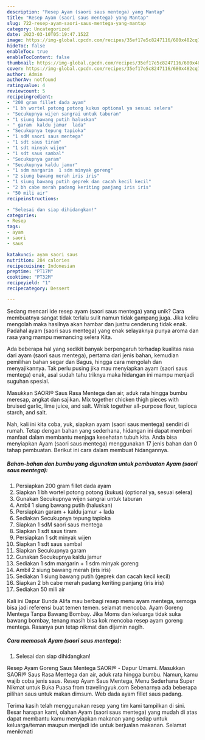 ```yaml
---
description: "Resep Ayam (saori saus mentega) yang Mantap"
title: "Resep Ayam (saori saus mentega) yang Mantap"
slug: 722-resep-ayam-saori-saus-mentega-yang-mantap
category: Uncategorized
date: 2023-03-10T05:19:47.152Z
image: https://img-global.cpcdn.com/recipes/35ef17e5c8247116/680x482cq70/ayam-saori-saus-mentega-foto-resep-utama.jpg
hideToc: false
enableToc: true
enableTocContent: false
thumbnail: https://img-global.cpcdn.com/recipes/35ef17e5c8247116/680x482cq70/ayam-saori-saus-mentega-foto-resep-utama.jpg
cover: https://img-global.cpcdn.com/recipes/35ef17e5c8247116/680x482cq70/ayam-saori-saus-mentega-foto-resep-utama.jpg
author: Admin
authorAv: notfound
ratingvalue: 4
reviewcount: 5
recipeingredient:
- "200 gram fillet dada ayam"
- "1 bh wortel potong potong kukus optional ya sesuai selera"
- "Secukupnya wijen sangrai untuk taburan"
- "1 siung bawang putih haluskan"
- " garam  kaldu jamur  lada"
- "Secukupnya tepung tapioka"
- "1 sdM saori saus mentega"
- "1 sdt saus tiram"
- "1 sdt minyak wijen"
- "1 sdt saus sambal"
- "Secukupnya garam"
- "Secukupnya kaldu jamur"
- "1 sdm margarin  1 sdm minyak goreng"
- "2 siung bawang merah iris iris"
- "1 siung bawang putih geprek dan cacah kecil kecil"
- "2 bh cabe merah padang keriting panjang iris iris"
- "50 mili air"
recipeinstructions:

- "Selesai dan siap dihidangkan!"
categories:
- Resep
tags:
- ayam
- saori
- saus

katakunci: ayam saori saus 
nutrition: 284 calories
recipecuisine: Indonesian
preptime: "PT17M"
cooktime: "PT32M"
recipeyield: "1"
recipecategory: Dessert

---
```





Sedang mencari ide resep ayam (saori saus mentega) yang unik? Cara membuatnya sangat tidak terlalu sulit namun tidak gampang juga. Jika keliru mengolah maka hasilnya akan hambar dan justru cenderung tidak enak. Padahal ayam (saori saus mentega) yang enak selayaknya punya aroma dan rasa yang mampu memancing selera Kita.





Ada beberapa hal yang sedikit banyak berpengaruh terhadap kualitas rasa dari ayam (saori saus mentega), pertama dari jenis bahan, kemudian pemilihan bahan segar dan Bagus, hingga cara mengolah dan menyajikannya. Tak perlu pusing jika mau menyiapkan ayam (saori saus mentega) enak,      asal sudah tahu triknya maka hidangan ini mampu menjadi suguhan spesial.














Masukkan SAORI® Saus Rasa Mentega dan air, aduk rata hingga bumbu meresap, angkat dan sajikan. Mix together chicken thigh pieces with bruised garlic, lime juice, and salt. Whisk together all-purpose flour, tapioca starch, and salt.






Nah, kali ini kita coba, yuk, siapkan ayam (saori saus mentega) sendiri di rumah. Tetap dengan bahan yang sederhana, hidangan ini dapat memberi manfaat dalam membantu menjaga kesehatan tubuh kita. Anda bisa menyiapkan Ayam (saori saus mentega) menggunakan 17 jenis bahan dan 0 tahap pembuatan. Berikut ini cara dalam membuat hidangannya.

<!--inarticleads1-->

##### Bahan-bahan dan bumbu yang digunakan untuk pembuatan Ayam (saori saus mentega):

1. Persiapkan 200 gram fillet dada ayam
1. Siapkan 1 bh wortel potong potong (kukus) (optional ya, sesuai selera)
1. Gunakan Secukupnya wijen sangrai untuk taburan
1. Ambil 1 siung bawang putih (haluskan)
1. Persiapkan  garam + kaldu jamur + lada
1. Sediakan Secukupnya tepung tapioka
1. Siapkan 1 sdM saori saus mentega
1. Siapkan 1 sdt saus tiram
1. Persiapkan 1 sdt minyak wijen
1. Siapkan 1 sdt saus sambal
1. Siapkan Secukupnya garam
1. Gunakan Secukupnya kaldu jamur
1. Sediakan 1 sdm margarin + 1 sdm minyak goreng
1. Ambil 2 siung bawang merah (iris iris)
1. Sediakan 1 siung bawang putih (geprek dan cacah kecil kecil)
1. Siapkan 2 bh cabe merah padang keriting panjang (iris iris)
1. Sediakan 50 mili air


Kali ini Dapur Bunda Alifa mau berbagi resep menu ayam mentega, semoga bisa jadi referensi buat temen temen. selamat mencoba. Ayam Goreng Mentega Tanpa Bawang Bombay. Jika Moms dan keluarga tidak suka bawang bombay, tenang masih bisa kok mencoba resep ayam goreng mentega. Rasanya pun tetap nikmat dan dijamin nagih. 

<!--inarticleads2-->

##### Cara memasak Ayam (saori saus mentega):


1. Selesai dan siap dihidangkan!

Resep Ayam Goreng Saus Mentega SAORI® - Dapur Umami. Masukkan SAORI® Saus Rasa Mentega dan air, aduk rata hingga bumbu. Namun, kamu wajib coba jenis saus. Resep Ayam Saus Mentega, Menu Sederhana Super Nikmat untuk Buka Puasa from travelingyuk.com Sebenarnya ada beberapa pilihan saus untuk makan dimsum. Web dada ayam fillet saus padang. 

Terima kasih telah menggunakan resep yang tim kami tampilkan di sini. Besar harapan kami, olahan Ayam (saori saus mentega) yang mudah di atas dapat membantu kamu menyiapkan makanan yang sedap untuk keluarga/teman maupun menjadi ide untuk berjualan makanan. Selamat menikmati
